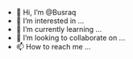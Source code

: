 - 👋 Hi, I’m @Busraq
- 👀 I’m interested in ...
- 🌱 I’m currently learning ...
- 💞️ I’m looking to collaborate on ...
- 📫 How to reach me ...

<!---
Busraq/Busraq is a ✨ special ✨ repository because its `README.md` (this file) appears on your GitHub profile.
You can click the Preview link to take a look at your changes.
--->
